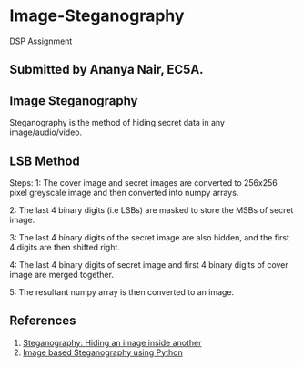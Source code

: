# Image-Steganography
DSP Assignment

## Submitted by Ananya Nair, EC5A.

## Image Steganography
  Steganography is the method of hiding secret data in any image/audio/video. 

## LSB Method
Steps:
  1: The cover image and secret images are converted to 256x256 pixel greyscale image and then converted into numpy arrays.
  
  2: The last 4 binary digits (i.e LSBs) are masked to store the MSBs of secret image.
  
  3: The last 4 binary digits of the secret image are also hidden, and the first 4 digits are then shifted right.
  
  4: The last 4 binary digits of secret image and first 4 binary digits of cover image are merged together.
  
  5: The resultant numpy array is then converted to an image.

## References

1. [Steganography: Hiding an image inside another](https://towardsdatascience.com/steganography-hiding-an-image-inside-another-77ca66b2acb1)
2. [Image based Steganography using Python](https://www.geeksforgeeks.org/image-based-steganography-using-python/)

  


